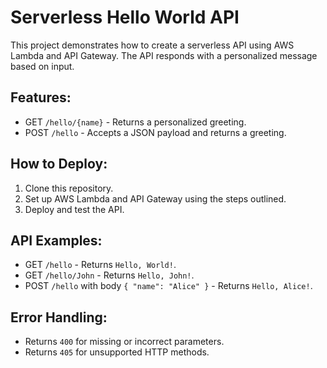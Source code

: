 # Serverless Hello World API

This project demonstrates how to create a serverless API using AWS Lambda and API Gateway. The API responds with a personalized message based on input.

## Features:
- GET `/hello/{name}` - Returns a personalized greeting.
- POST `/hello` - Accepts a JSON payload and returns a greeting.

## How to Deploy:
1. Clone this repository.
2. Set up AWS Lambda and API Gateway using the steps outlined.
3. Deploy and test the API.

## API Examples:
- GET `/hello` - Returns `Hello, World!`.
- GET `/hello/John` - Returns `Hello, John!`.
- POST `/hello` with body `{ "name": "Alice" }` - Returns `Hello, Alice!`.

## Error Handling:
- Returns `400` for missing or incorrect parameters.
- Returns `405` for unsupported HTTP methods.
